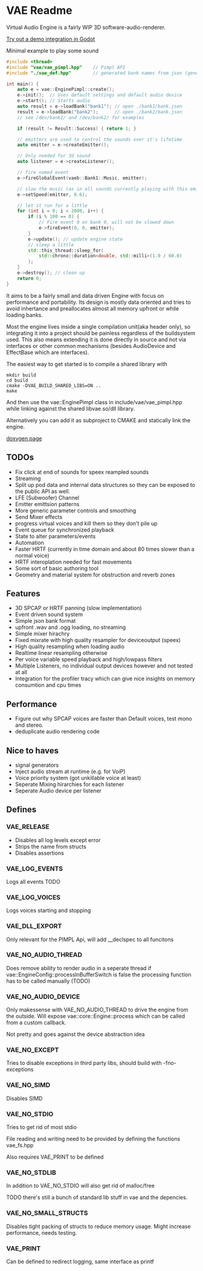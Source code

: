 # VAE Readme
Virtual Audio Engine is a fairly WIP 3D software-audio-renderer.

[Try out a demo integration in Godot](https://github.com/TobiasKozel/VAEG/releases/)


Minimal example to play some sound
```C++
#include <thread>
#include "vae/vae_pimpl.hpp"	// Pimpl API
#include "./vae_def.hpp"		// generated bank names from json (generate_bank_defines.py)

int main() {
	auto e = vae::EnginePimpl::create();
	e->init();	// Uses default settings and default audio device
	e->start();	// Starts audio
	auto result = e->loadBank("bank1"); // open ./bank1/bank.json
	result = e->loadBank("bank2");		// open ./bank2/bank.json
	// see /dev/bank1/ and /dev/bank2/ for examples

	if (result != Result::Success) { return 1; }

	// emitters are used to control the sounds over it's lifetime
	auto emitter = e->createEmitter();

	// Only needed for 3d sound
	auto listener = e->createListener();

	// fire named event
	e->fireGlobalEvent(vaeb::Bank1::Music, emitter);

	// slow the music (as in all sounds currently playing with this emitter)
	e->setSpeed(emitter, 0.6);

	// let it run for a little
	for (int i = 0; i < 2000, i++) {
		if (i % 100 == 0) {
			// Fire event 0 on bank 0, will not be slowed down
			e->fireEvent(0, 0, emitter);
		}
		e->update(); // update engine state
		// sleep a little
		std::this_thread::sleep_for(
			std::chrono::duration<double, std::milli>(1.0 / 60.0)
		);
	}
	e->destroy(); // clean up
	return 0;
}

```

It aims to be a fairly small and data driven Engine with focus on performance and portability.
Its design is mostly data oriented and tries to avoid inhertance and preallocates
almost all memory upfront or while loading banks.

Most the engine lives inside a single compilation unit(aka header only),
so integrating it into a project should be painless regardless of the buildsystem used.
This also means extending it is done directly in source and not via interfaces or other common mechanisms (besides AudioDevice and EffectBase which are interfaces).

The easiest way to get started is to compile a shared library with
```
mkdir build
cd build
cmake -DVAE_BUILD_SHARED_LIBS=ON ..
make
```
And then use the vae::EnginePimpl class in include/vae/vae_pimpl.hpp while linking against the shared libvae.so/dll library.

Alternatively you can add it as subproject to CMAKE and statically link the engine.

[doxygen page](https://tobiaskozel.github.io/VAE-Docs/)

## TODOs
- Fix click at end of sounds for speex reampled sounds
- Streaming
- Split up pod data and internal data structures so they can be exposed to the public API as well.
- LFE (Subwoofer) Channel
- Emitter emittsion patterns
- More generic parameter controls and smoothing
- Send Mixer effects
- progress virtual voices and kill them so they don't pile up
- Event queue for synchronized playback
- State to alter parameters/events
- Automation
- Faster HRTF (currently in time domain and about 80 times slower than a normal voice)
- HRTF interoplation needed for fast movements
- Some sort of basic authoring tool
- Geometry and material system for obstruction and reverb zones

## Features
- 3D SPCAP or HRTF panning (slow implementation)
- Event driven sound system
- Simple json bank format
- upfront .wav and .ogg loading, no streaming
- Simple mixer hirachry
- Fixed mixrate with high quality resampler for deviceoutput (speex)
- High quality resampling when loading audio
- Realtime linear resampling otherwise
- Per voice variable speed playback and high/lowpass filters
- Multiple Listeners, no individual output devices however and not tested at all
- Integration for the profiler tracy which can give nice insights on memory consumtion and cpu times

## Performance
- Figure out why SPCAP voices are faster than Default voices, test mono and stereo.
- deduplicate audio rendering code

## Nice to haves
- signal generators
- Inject audio stream at runtime (e.g. for VoiP)
- Voice priority system (got unkillable voice at least)
- Seperate Mixing hirarchies for each listener
- Seperate Audio device per listener

## Defines

### VAE_RELEASE
- Disables all log levels except error
- Strips the name from structs
- Disables assertions
### VAE_LOG_EVENTS
Logs all events TODO

### VAE_LOG_VOICES
Logs voices starting and stopping

### VAE_DLL_EXPORT
Only relevant for the PIMPL Api, will add __declspec to all funcitons

### VAE_NO_AUDIO_THREAD
Does remove ability to render audio in a seperate thread if vae::EngineConfig::processInBufferSwitch is false
the processing function has to be called manually (TODO)

### VAE_NO_AUDIO_DEVICE
Only makessense with VAE_NO_AUDIO_THREAD to drive the engine from the outside.
Will expose vae::core::Engine::process which can be called from a custom callback.

Not pretty and goes against the device abstraction idea

### VAE_NO_EXCEPT
Tries to disable exceptions in third party libs, should build with -fno-exceptions

### VAE_NO_SIMD
Disables SIMD

### VAE_NO_STDIO
Tries to get rid of most stdio

File reading and writing need to be provided by defining the functions vae_fs.hpp

Also requires VAE_PRINT to be defined

### VAE_NO_STDLIB
In addition to VAE_NO_STDIO will also get rid of malloc/free

TODO there's still a bunch of standard lib stuff in vae and the depencies.


### VAE_NO_SMALL_STRUCTS
Disables tight packing of structs to reduce memory usage.
Might increase performance, needs testing.

### VAE_PRINT

Can be defined to redirect logging, same interface as printf

